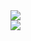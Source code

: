 <picture>
  <source media="(prefers-color-scheme: dark)" srcset="https://github-readme-stats.vercel.app/api?username=prslc&show_icons=true&theme=onedark&include_all_commits=true&count_private=true">
  <img src="https://github-readme-stats.vercel.app/api?username=prslc&show_icons=true&include_all_commits=true&count_private=true">
</picture>
<br>
<picture>
  <source media="(prefers-color-scheme: dark)" srcset="https://github-readme-stats.vercel.app/api/top-langs/?username=prslc&theme=onedark&card_width=465px">
  <img src="https://github-readme-stats.vercel.app/api/top-langs/?username=prslc">
</picture>
